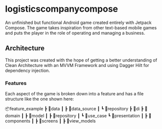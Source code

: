 # logisticscompanycompose

An unfinished but functional Android game created entirely with Jetpack Compose. The game takes inspiration from other text-based mobile games and puts the player in the role of operating and managing a business.

## Architecture

This project was created with the hope of getting a better understanding of Clean Architecture with an MVVM Framework and using Dagger Hilt for dependency injection. 

### Features

Each aspect of the game is broken down into a feature and has a file structure like the one shown here:

📦feature_example
 ┣ 📂data
 ┃ ┣ 📂data_source
 ┃ ┗ 📂repository
 ┣ 📂di
 ┣ 📂domain
 ┃ ┣ 📂model
 ┃ ┣ 📂repository
 ┃ ┗ 📂use_case
 ┗ 📂presentation
 ┃ ┣ 📂components
 ┃ ┣ 📂screens
 ┃ ┣ 📂view_models
